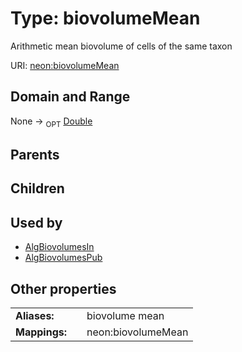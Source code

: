 
# Type: biovolumeMean


Arithmetic mean biovolume of cells of the same taxon

URI: [neon:biovolumeMean](https://data.neonscience.org/biovolumeMean)


## Domain and Range

None ->  <sub>OPT</sub> [Double](types/Double.md)

## Parents


## Children


## Used by

 * [AlgBiovolumesIn](AlgBiovolumesIn.md)
 * [AlgBiovolumesPub](AlgBiovolumesPub.md)

## Other properties

|  |  |  |
| --- | --- | --- |
| **Aliases:** | | biovolume mean |
| **Mappings:** | | neon:biovolumeMean |

